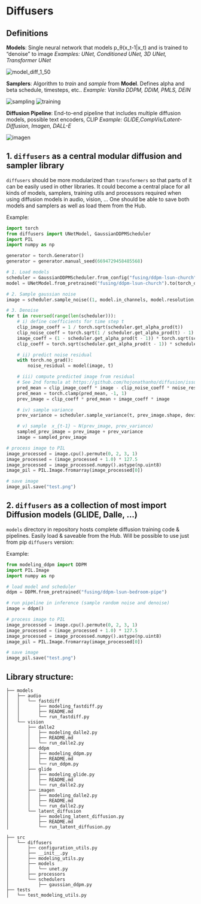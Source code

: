# Diffusers

## Definitions

**Models**: Single neural network that models p_θ(x_t-1|x_t) and is trained to “denoise” to image
*Examples: UNet, Conditioned UNet, 3D UNet, Transformer UNet*

![model_diff_1_50](https://user-images.githubusercontent.com/23423619/171610307-dab0cd8b-75da-4d4e-9f5a-5922072e2bb5.png)

**Samplers**: Algorithm to *train* and *sample* from **Model**. Defines alpha and beta schedule, timesteps, etc..
*Example: Vanilla DDPM, DDIM, PMLS, DEIN*

![sampling](https://user-images.githubusercontent.com/23423619/171608981-3ad05953-a684-4c82-89f8-62a459147a07.png)
![training](https://user-images.githubusercontent.com/23423619/171608964-b3260cce-e6b4-4841-959d-7d8ba4b8d1b2.png)

**Diffusion Pipeline**: End-to-end pipeline that includes multiple diffusion models, possible text encoders, CLIP
*Example: GLIDE,CompVis/Latent-Diffusion, Imagen, DALL-E*

![imagen](https://user-images.githubusercontent.com/23423619/171609001-c3f2c1c9-f597-4a16-9843-749bf3f9431c.png)

## 1. `diffusers` as a central modular diffusion and sampler library

`diffusers` should be more modularized than `transformers` so that parts of it can be easily used in other libraries.
It could become a central place for all kinds of models, samplers, training utils and processors required when using diffusion models in audio, vision, ... 
One should be able to save both models and samplers as well as load them from the Hub.

Example:

```python
import torch
from diffusers import UNetModel, GaussianDDPMScheduler
import PIL
import numpy as np

generator = torch.Generator()
generator = generator.manual_seed(6694729458485568)

# 1. Load models
scheduler = GaussianDDPMScheduler.from_config("fusing/ddpm-lsun-church")
model = UNetModel.from_pretrained("fusing/ddpm-lsun-church").to(torch_device)

# 2. Sample gaussian noise
image = scheduler.sample_noise((1, model.in_channels, model.resolution, model.resolution), device=torch_device, generator=generator)

# 3. Denoise                                                                                                                                           
for t in reversed(range(len(scheduler))):
    # i) define coefficients for time step t
    clip_image_coeff = 1 / torch.sqrt(scheduler.get_alpha_prod(t))
    clip_noise_coeff = torch.sqrt(1 / scheduler.get_alpha_prod(t) - 1)
    image_coeff = (1 - scheduler.get_alpha_prod(t - 1)) * torch.sqrt(scheduler.get_alpha(t)) / (1 - scheduler.get_alpha_prod(t))
    clip_coeff = torch.sqrt(scheduler.get_alpha_prod(t - 1)) * scheduler.get_beta(t) / (1 - scheduler.get_alpha_prod(t))

    # ii) predict noise residual
    with torch.no_grad():
        noise_residual = model(image, t)

    # iii) compute predicted image from residual
    # See 2nd formula at https://github.com/hojonathanho/diffusion/issues/5#issue-896554416 for comparison
    pred_mean = clip_image_coeff * image - clip_noise_coeff * noise_residual
    pred_mean = torch.clamp(pred_mean, -1, 1)
    prev_image = clip_coeff * pred_mean + image_coeff * image

    # iv) sample variance
    prev_variance = scheduler.sample_variance(t, prev_image.shape, device=torch_device, generator=generator)

    # v) sample  x_{t-1} ~ N(prev_image, prev_variance)
    sampled_prev_image = prev_image + prev_variance
    image = sampled_prev_image

# process image to PIL
image_processed = image.cpu().permute(0, 2, 3, 1)
image_processed = (image_processed + 1.0) * 127.5
image_processed = image_processed.numpy().astype(np.uint8)
image_pil = PIL.Image.fromarray(image_processed[0])

# save image
image_pil.save("test.png")
```

## 2. `diffusers` as a collection of most import Diffusion models (GLIDE, Dalle, ...)
`models` directory in repository hosts complete diffusion training code & pipelines. Easily load & saveable from the Hub. Will be possible to use just from pip `diffusers` version:

Example:

```python
from modeling_ddpm import DDPM
import PIL.Image
import numpy as np

# load model and scheduler
ddpm = DDPM.from_pretrained("fusing/ddpm-lsun-bedroom-pipe")

# run pipeline in inference (sample random noise and denoise)
image = ddpm()

# process image to PIL
image_processed = image.cpu().permute(0, 2, 3, 1)
image_processed = (image_processed + 1.0) * 127.5
image_processed = image_processed.numpy().astype(np.uint8)
image_pil = PIL.Image.fromarray(image_processed[0])

# save image
image_pil.save("test.png")
```

## Library structure:

```
├── models
│   ├── audio
│   │   └── fastdiff
│   │       ├── modeling_fastdiff.py
│   │       ├── README.md
│   │       └── run_fastdiff.py
│   └── vision
│       ├── dalle2
│       │   ├── modeling_dalle2.py
│       │   ├── README.md
│       │   └── run_dalle2.py
│       ├── ddpm
│       │   ├── modeling_ddpm.py
│       │   ├── README.md
│       │   └── run_ddpm.py
│       ├── glide
│       │   ├── modeling_glide.py
│       │   ├── README.md
│       │   └── run_dalle2.py
│       ├── imagen
│       │   ├── modeling_dalle2.py
│       │   ├── README.md
│       │   └── run_dalle2.py
│       └── latent_diffusion
│           ├── modeling_latent_diffusion.py
│           ├── README.md
│           └── run_latent_diffusion.py

├── src
│   └── diffusers
│       ├── configuration_utils.py
│       ├── __init__.py
│       ├── modeling_utils.py
│       ├── models
│       │   └── unet.py
│       ├── processors
│       └── schedulers
│           ├── gaussian_ddpm.py
├── tests
│   └── test_modeling_utils.py
```
